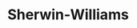 ---
title: "Sherwin-Williams"
url: /portland/sherwin-williams-southeast-division-street/
shop: paint
---